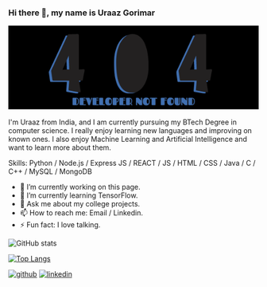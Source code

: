 ### Hi there 👋, my name is Uraaz Gorimar

![banner](https://github.com/urochurro/urochurro/blob/main/banner.png?raw=true)

I'm Uraaz from India, and I am currently pursuing my BTech Degree in computer science. I really enjoy learning new languages and improving on known ones. I also enjoy Machine Learning and Artificial Intelligence and want to learn more about them.

Skills: Python / Node.js / Express JS / REACT / JS / HTML / CSS / Java / C / C++ / MySQL / MongoDB

- 🔭 I’m currently working on this page. 
- 🌱 I’m currently learning TensorFlow. 
- 💬 Ask me about my college projects. 
- 📫 How to reach me: Email / Linkedin. 
- ⚡ Fun fact: I love talking. 

![GitHub stats](https://github-readme-stats.vercel.app/api?username=urochurro&show_icons=true&count_private=true&theme=dark)  

[![Top Langs](https://github-readme-stats.vercel.app/api/top-langs/?username=urochurro)](https://github.com/anuraghazra/github-readme-stats&theme=dark)

[<img src='https://cdn.jsdelivr.net/npm/simple-icons@3.0.1/icons/github.svg' alt='github' height='40'>](https://github.com/urochurro)  [<img src='https://cdn.jsdelivr.net/npm/simple-icons@3.0.1/icons/linkedin.svg' alt='linkedin' height='40'>](https://www.linkedin.com/in/uraazgorimar/)  

<!-- ![wakatime stats](https://github-readme-stats.vercel.app/api/wakatime?username=urochurro)
 -->

